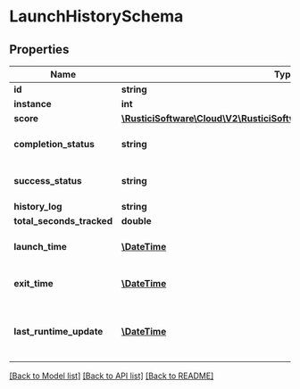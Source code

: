 # LaunchHistorySchema

## Properties
Name | Type | Description | Notes
------------ | ------------- | ------------- | -------------
**id** | **string** |  | [optional] 
**instance** | **int** |  | [optional] 
**score** | [**\RusticiSoftware\Cloud\V2\RusticiSoftware\Cloud\V2\Model\ScoreSchema**](ScoreSchema.md) |  | [optional] 
**completion_status** | **string** |  | [optional] [default to 'UNKNOWN']
**success_status** | **string** |  | [optional] [default to 'UNKNOWN']
**history_log** | **string** |  | [optional] 
**total_seconds_tracked** | **double** |  | [optional] 
**launch_time** | [**\DateTime**](\DateTime.md) | The time of the launch in UTC | [optional] 
**exit_time** | [**\DateTime**](\DateTime.md) | The time of the exit in UTC | [optional] 
**last_runtime_update** | [**\DateTime**](\DateTime.md) | The time of the last runtime update in UTC | [optional] 

[[Back to Model list]](../README.md#documentation-for-models) [[Back to API list]](../README.md#documentation-for-api-endpoints) [[Back to README]](../README.md)


